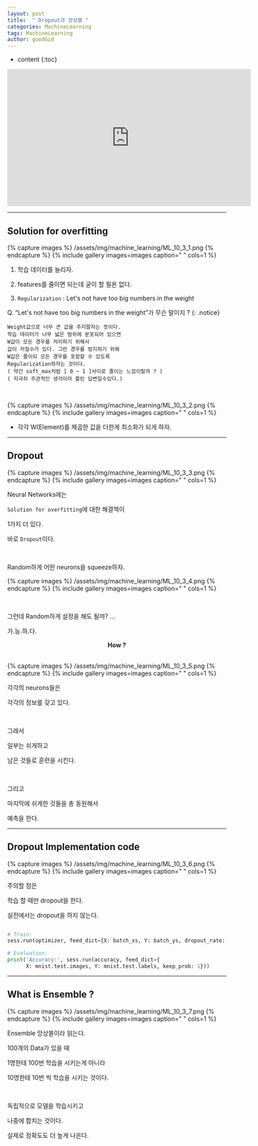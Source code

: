 ```yaml
---
layout: post
title:  " Dropout과 앙상블 "
categories: MachineLearning
tags: MachineLearning
author: goodGid
---
```

* content
{:toc}


<iframe width="560" height="315" src="https://www.youtube.com/embed/wTxMsp22llc" frameborder="0" allow="autoplay; encrypted-media" allowfullscreen></iframe>


---


## Solution for overfitting

{% capture images %}
/assets/img/machine_learning/ML_10_3_1.png
{% endcapture %}
{% include gallery images=images caption=" " cols=1 %} 


1. 학습 데이터를 늘리자.

2. features를 줄이면 되는데 굳이 할 필욘 없다.

3. `Regularization` : Let's not have too big numbers in the weight <br> 

Q. “Let's not have too big numbers in the weight”가 무슨 말이지 ?
{: .notice}

```
Weight값으로 너무 큰 값을 주지말자는 뜻이다.
학습 데이터가 너무 넓은 범위에 분포되어 있으면
W값이 모든 경우를 처리하기 위해서
값이 커질수가 있다. 그런 경우를 방지하기 위해
W값은 줄이되 모든 경우를 포함할 수 있도록 
Regularization하자는 것이다.
( 약간 soft_max처럼 [ 0 ~ 1 ]사이로 줄이는 느낌이랄까 ? )
( 지극히 주관적인 생각이라 틀린 답변일수있다.)
```

<br>

{% capture images %}
/assets/img/machine_learning/ML_10_3_2.png
{% endcapture %}
{% include gallery images=images caption=" " cols=1 %} 

* 각각 W(Element)를 제곱한 값을 더한게 최소화가 되게 하자.


---


## Dropout

{% capture images %}
/assets/img/machine_learning/ML_10_3_3.png
{% endcapture %}
{% include gallery images=images caption=" " cols=1 %} 

Neural Networks에는 

`Solution for overfitting`에 대한 해결책이 

1가지 더 있다. 

바로 `Dropout`이다.

<br>

Random하게 어떤 neurons을 squeeze하자.

{% capture images %}
/assets/img/machine_learning/ML_10_3_4.png
{% endcapture %}
{% include gallery images=images caption=" " cols=1 %} 

<br>

그런데 Random하게 설정을 해도 될까? ...

가.능.하.다.

<center><b> How ? </b></center>

<br>

{% capture images %}
/assets/img/machine_learning/ML_10_3_5.png
{% endcapture %}
{% include gallery images=images caption=" " cols=1 %} 

각각의 neurons들은 

각각의 정보를 갖고 있다.

<br>

그래서

일부는 쉬게하고 

남은 것들로 훈련을 시킨다.

<br>

그리고 

마지막에 쉬게한 것들을 총 동원해서

예측을 한다.


---

## Dropout Implementation code

{% capture images %}
/assets/img/machine_learning/ML_10_3_6.png
{% endcapture %}
{% include gallery images=images caption=" " cols=1 %} 


주의할 점은 

학습 할 때만 dropout을 한다.

실전에서는 dropout을 하지 않는다.


``` python

# Train:
sess.run(optimizer, feed_dict={X: batch_xs, Y: batch_ys, dropout_rate: 0.7})

# Evaluation:
print('Accuracy:', sess.run(accuracy, feed_dict={
      X: mnist.test.images, Y: mnist.test.labels, keep_prob: 1}))

```



---

## What is Ensemble ?


{% capture images %}
/assets/img/machine_learning/ML_10_3_7.png
{% endcapture %}
{% include gallery images=images caption=" " cols=1 %} 


Ensemble 앙상블이라 읽는다.

100개의 Data가 있을 때

1명한테 100번 학습을 시키는게 아니라

10명한테 10번 씩 학습을 시키는 것이다.

<br>

독립적으로 모델을 학습시키고

나중에 합치는 것이다.

실제로 정확도도 더 높게 나온다.

